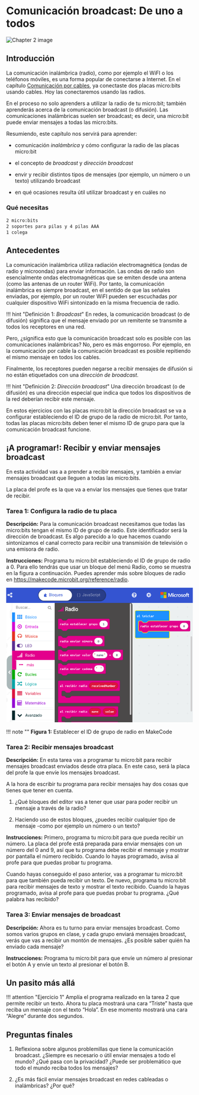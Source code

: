 Comunicación broadcast: De uno a todos
======================================

![Chapter 2 image](chapter2.png)

Introducción
------------

La comunicación inalámbrica (radio), como por ejemplo el WiFI o los teléfonos móviles, es una forma popular de conectarse a Internet. En el capítulo [Comunicación por cables](../wiredcommunication/wiredcommunication.md), ya conectaste dos placas micro:bits usando cables. Hoy las conectaremos usando las radios.

En el proceso no solo aprenders a utilizar la radio de tu micro:bit; también aprenderás acerca de la comunicación broadcast (o difusión).  Las comunicaciones inalámbricas suelen ser broadcast; es decir, una micro:bit puede enviar mensajes a todas las micro:bits. 

Resumiendo, este capítulo nos servirá para aprender:

- comunicación *inalámbrica* y cómo configurar la radio de las placas micro:bit

- el concepto de *broadcast* y *dirección broadcast*

- envir y recibir distintos tipos de mensajes (por ejemplo, un número o un texto) utilizando broadcast

- en qué ocasiones resulta útil utilizar broadcast y en cuáles no

### Qué necesitas

    2 micro:bits
    2 soportes para pilas y 4 pilas AAA
    1 colega

Antecedentes
------------

La comunicación inalámbrica utiliza radiación electromagnética (ondas de radio y microondas) para enviar información. Las ondas de radio son esencialmente ondas electromagnéticas que se emiten desde una antena (como las antenas de un router WiFi). Por tanto, la comunicación inalámbrica es siempre broadcast, en el sentido de que las señales enviadas, por ejemplo, por un router WiFI pueden ser escuchadas por cualquier dispositivo WiFi sintonizado en la misma frecuencia de radio.

!!! hint "Definición 1: _Broadcast_"
	En redes, la comunicación broadcast (o de difusión) significa que el mensaje enviado por un remitente se transmite a todos los receptores en una red.

Pero, ¿significa esto que la comunicación broadcast solo es posible con las comunicaciones inalámbricas? No, pero es más engorroso. Por ejemplo, en la comunicación por cable la comunicación broadcast es posible repitiendo el mismo mensaje en todos los cables.

Finalmente, los receptores pueden negarse a recibir mensajes de difusión si no están etiquetados con una *dirección de broadcast*.

!!! hint "Definición 2: _Dirección broadcast_"
	Una dirección broadcast (o de difusión) es una dirección especial que indica que todos los dispositivos de la red deberían recibir este mensaje.

En estos ejercicios con las placas micro:bit la dirección broadcast se va a configurar estableciendo el ID de grupo de la radio de micro:bit. Por tanto, todas las placas micro:bits deben tener el mismo ID de grupo para que la comunicación broadcast funcione. 


¡A programar!: Recibir y enviar mensajes broadcast
--------------------------------------------------

En esta actividad vas a a prender a recibir mensajes, y también a enviar mensajes broadcast que lleguen a todas las micro:bits.

La placa del profe es la que va a enviar los mensajes que tienes que tratar de recibir. 

### Tarea 1: Configura la radio de tu placa

**Descripción:** Para la comunicación broadcast necesitamos que todas las micro:bits tengan el mismo ID de grupo de radio. Este identificador será la dirección de broadcast. Es algo parecido a lo que hacemos cuando sintonizamos el canal correcto para recibir una transmisión de televisión o una emisora de radio.

**Instrucciones:** Programa tu micro:bit estableciendo el ID de grupo de radio a 0. Para ello tendrás que usar un bloque del menú Radio, como se muestra en la figura a continuación. Puedes aprender más sobre bloques de radio en <https://makecode.microbit.org/reference/radio>.


![Establecer el ID de grupo de radio en MakeCode.](RadioSetGroup_Es.png)

!!! note ""
	**Figura 1:** Establecer el ID de grupo de radio en MakeCode


### Tarea 2: Recibir mensajes broadcast

**Descripción:** En esta tarea vas a programar tu micro:bit para recibir mensajes broadcast enviados desde otra placa. En este caso, será la placa del profe la que envíe los mensajes broadcast.

A la hora de escribir tu programa para recibir mensajes hay dos cosas que tienes que tener en cuenta.

1. ¿Qué bloques del editor vas a tener que usar para poder recibir un mensaje a través de la radio?

2. Haciendo uso de estos bloques, ¿puedes recibir cualquier tipo de mensaje -como por ejemplo un número o un texto?

**Instrucciones:** Primero, programa tu micro:bit para que pueda recibir un número. La placa del profe está preparada para enviar mensajes con un número del 0 and 9, así que tu programa debe recibir el mensaje y mostrar por pantalla el número recibido. Cuando lo hayas programado, avisa al profe para que puedas probar tu programa.

Cuando hayas conseguido el paso anterior, vas a programar tu micro:bit para que también pueda recibir un texto. De nuevo, programa tu micro:bit para recibir mensajes de texto y mostrar el texto recibido. Cuando la hayas programado, avisa al profe para que puedas probar tu programa. ¿Qué palabra has recibido?

### Tarea 3: Enviar mensajes de broadcast

**Descripción:** Ahora es tu turno para enviar mensajes broadcast. Como somos varios grupos en clase, y cada grupo enviará mensajes broadcast, verás que vas a recibir un montón de mensajes. ¿Es posible saber quién ha enviado cada mensaje?

**Instrucciones:** Programa tu micro:bit para que envíe un número al presionar el botón A y envíe un texto al presionar el botón B. 

Un pasito más allá
------------------

!!! attention "Ejercicio 1"
	Amplía el programa realizado en la tarea 2 que permite recibir un texto. Ahora tu placa mostrará una cara “Triste” hasta que reciba un mensaje con el texto “Hola”. En ese momento mostrará una cara “Alegre” durante dos segundos.

	
Preguntas finales
------------------

1. Reflexiona sobre algunos problemillas que tiene la comunicación broadcast. ¿Siempre es necesario o útil enviar mensajes a todo el mundo? ¿Qué pasa con la privacidad? ¿Puede ser problemático que todo el mundo reciba todos los mensajes?

2. ¿Es más fácil enviar mensajes broadcast en redes cableadas o inalámbricas? ¿Por qué?

